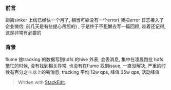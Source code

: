 ### 前言
距离sinker 上线已经快一个月了, 相当可靠没有一个error( 我把error 日志接入了企业微信, 前几天是有些提心吊胆的) , 于是终于不犯懒去写一篇回顾, 趁着还记得, 这是非常有必要的
### 背景
flume 接tracking 的数据写到hdfs 的hive 外表, 会丢消息, 集中在凌晨跑批 hdfs 繁忙的时候, 没有找到相关异常, 也没有在flume 找到issue, 一直没解决, 严重的时候有百分之十以上的丢消息, tracking 平均 12w qps, 峰值 25w qps, 活动峰值


> Written with [StackEdit](https://stackedit.io/).
<!--stackedit_data:
eyJoaXN0b3J5IjpbLTE0Mjc1MDY0MDgsMTkyODE2MjQ0MV19
-->